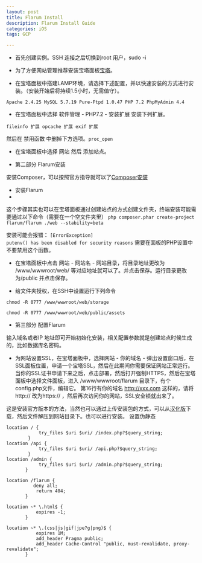 ```yaml
---
layout: post
title: Flarum Install
description: Flarum Install Guide
categories: iOS
tags: GCP

---
```

*  首先创建实例。SSH 连接之后切换到root 用户，sudo -i 


*  为了方便网站管理推荐安装宝塔面板[宝塔](https://www.bt.cn/bbs/thread-19376-1-1.html)。


*  在宝塔面板中搭建LAMP环境，请选择下述配置，并以快速安装的方式进行安装。（安装开始后将持续1.5小时，无需值守）。


`Apache 2.4.25
MySQL 5.7.19
Pure-Ftpd 1.0.47
PHP 7.2
PhpMyAdmin 4.4`

*  在宝塔面板中选择 软件管理 - PHP7.2 - 安装扩展 安装下列扩展。

`fileinfo 扩展
opcache 扩展
exif 扩展`

然后在 禁用函数 中删掉下方选项。`proc_open`

*  在宝塔面板中选择 网站 然后 添加站点。

*  第二部分 Flarum安装

安装Composer，可以按照官方指导就可以了[Composer安装](https://getcomposer.org/download/)


*  安装Flarum
*  
这个步骤其实也可以在宝塔面板通过创建站点的方式创建文件夹，终端安装可能需要通过以下命令（需要在一个空文件夹里）
`php composer.phar create-project flarum/flarum ./web --stability=beta`

安装可能会报错：
`[ErrorException]                                 
  putenv() has been disabled for security reasons`
	需要在面板的PHP设置中不要禁用这个函数。
	
*  在宝塔面板中点击 网站 - 网站名 - 网站目录，将目录地址更改为 /www/wwwroot/web/ 等对应地址就可以了。并点击保存。运行目录更改为/public 并点击保存。

*  给文件夹授权，在SSH中设置运行下列命令

`chmod -R 0777 /www/wwwroot/web/storage`

`chmod -R 0777 /www/wwwroot/web/public/assets`


*  第三部分 配置Flarum

输入域名或者IP 地址即可开始初始化安装，相关配置参数就是创建站点时候生成的，比如数据库名密码。

*  为网站设置SSL，在宝塔面板中，选择网站 - 你的域名 - 弹出设置窗口后，在SSL面板位置，申请一个宝塔SSL，然后在此期间你需要保证网站正常运行。
当你的SSL证书申请下来之后，点击部署，然后打开强制HTTPS，然后在宝塔面板中选择文件面板，进入 /www/wwwroot/flarum 目录下，有个config.php文件，编辑它。
第16行有你的域名 http://xxx.com 这样的，请将 http:// 改为https:// ，然后再次访问你的网站，SSL安全锁就出来了。

这是安装官方版本的方法，当然也可以通过上传安装包的方式，可以从[汉化版](https://www.flarumchina.org/docs/installation/)下载，然后文件解压到网站目录下。也可以进行安装。
设置伪静态
```
location / {
            try_files $uri $uri/ /index.php?$query_string;
        }
location /api { 
            try_files $uri $uri/ /api.php?$query_string; 
        }
location /admin {
            try_files $uri $uri/ /admin.php?$query_string; 
       }
        
location /flarum {
          deny all;
           return 404;
       }
        
location ~* \.html$ {
           expires -1;
       }
        
location ~* \.(css|js|gif|jpe?g|png)$ {
           expires 1M;
           add_header Pragma public;
           add_header Cache-Control "public, must-revalidate, proxy-revalidate";
       }
```



